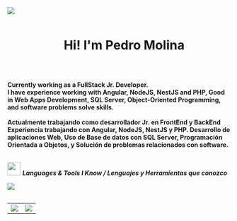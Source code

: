 <img src="https://user-images.githubusercontent.com/73097560/115834477-dbab4500-a447-11eb-908a-139a6edaec5c.gif">

<!--h1 without bottom border-->
<div id="user-content-toc">
  <ul align="center">
    <summary><h1 style="display: inline-block">Hi! I'm Pedro Molina</h1></summary>
  </ul>
</div>

<div align=left>
    <br>
    <p>
        <strong>
            Currently working as a FullStack Jr. Developer.<br>
            I have experience working with Angular, NodeJS, NestJS and PHP, Good in Web Apps Development, SQL Server, Object-Oriented Programming, and software problems solve skills.<br><br>
        </strong>
        <strong>
            Actualmente trabajando como desarrollador Jr. en FrontEnd y BackEnd<br>
            Experiencia trabajando con Angular, NodeJS, NestJS y PHP. Desarrollo de aplicaciones Web, Uso de Base de datos con SQL Server, Programación Orientada a Objetos, y Solución de problemas relacionados con software.<br><br>
        </strong>
    </p>
</div>

<img src="https://github.com/TheDudeThatCode/TheDudeThatCode/blob/master/Assets/Developer.gif" width="30px">&nbsp;***Languages & Tools I Know / Lenguajes y Herramientas que conozco***
<p align="left">

<p align="left">
  <a href="https://skillicons.dev">
    <img src="https://skillicons.dev/icons?i=js,angular,ts,nodejs,nestjs,react,express,html,bootstrap,css,tailwind,php,figma,github,mongodb,mysql,postman,vscode,git,cpp&perline=10" />
  </a>
</p>

<!--- stats & Trophy (start) -->
<p align="center">
  <!--- stats (start) -->
<table align="left">
  <tr border="none">
    <td width="50%" align="left" style="border: none;">
      <img  align="center"  src="https://github-readme-stats.vercel.app/api/top-langs?username=pedromolina351&show_icons=true&theme=dark&locale=es&layout=compact" />
    </td>
    <td width="50%" align="left" style="border: none;">
      <img  align="center"  src="https://github-readme-stats.vercel.app/api?username=pedromolina351&theme=dark&show_icons=true&count_private=true" />
    </td>
  </tr>
</table>
